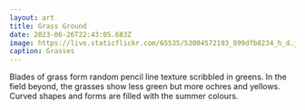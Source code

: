 ```yaml
---
layout: art
title: Grass Ground
date: 2023-06-26T22:43:05.683Z
image: https://live.staticflickr.com/65535/53004572193_899dfb8234_h_d.jpg
caption: Grasses
---
```

Blades of grass form random pencil line texture scribbled in greens. In the field beyond, the grasses show less green but more ochres and yellows. Curved shapes and forms are filled with the summer colours.